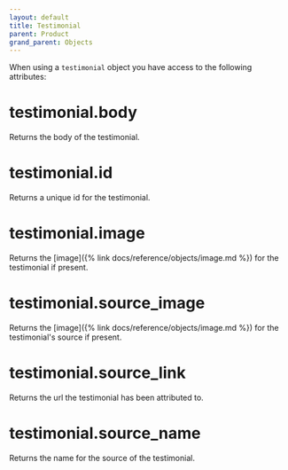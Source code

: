```yaml
---
layout: default
title: Testimonial
parent: Product
grand_parent: Objects
---
```


When using a `testimonial` object you have access to the following attributes:

# testimonial.body

Returns the body of the testimonial.

# testimonial.id

Returns a unique id for the testimonial.

# testimonial.image

Returns the [image]({% link docs/reference/objects/image.md %}) for the testimonial if present.

# testimonial.source_image

Returns the [image]({% link docs/reference/objects/image.md %}) for the testimonial's source if present.

# testimonial.source_link

Returns the url the testimonial has been attributed to.

# testimonial.source_name

Returns the name for the source of the testimonial.
